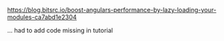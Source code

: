 https://blog.bitsrc.io/boost-angulars-performance-by-lazy-loading-your-modules-ca7abd1e2304

... had to add code missing in tutorial